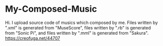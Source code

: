 # My-Composed-Music
Hi.
I upload source code of musics which composed by me.
Files written by ".xml" is generated from "MuseScore", files written by ".rb" is generated from "Sonic Pi", and files written by ".mml" is generated from "Sakura".
https://creofuga.net/44707
